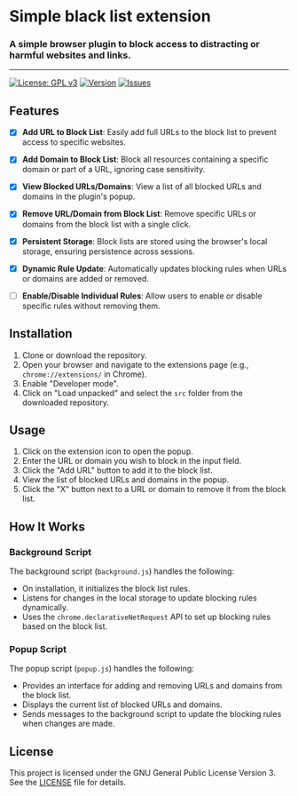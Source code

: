# Simple black list extension

### A simple browser plugin to block access to distracting or harmful websites and links.

---

[![License: GPL v3](https://img.shields.io/badge/License-GPLv3-blue.svg)](https://www.gnu.org/licenses/gpl-3.0)
[![Version](https://img.shields.io/badge/version-1.0.0-brightgreen.svg)](https://github.com/GnomGad/browser-extension-black-list/releases)
[![Issues](https://img.shields.io/github/issues/GnomGad/browser-extension-black-list.svg)](https://github.com/GnomGad/browser-extension-black-list/issues)


## Features

- [x] **Add URL to Block List**: Easily add full URLs to the block list to prevent access to specific websites.
- [x] **Add Domain to Block List**: Block all resources containing a specific domain or part of a URL, ignoring case sensitivity.
- [x] **View Blocked URLs/Domains**: View a list of all blocked URLs and domains in the plugin's popup.
- [x] **Remove URL/Domain from Block List**: Remove specific URLs or domains from the block list with a single click.
- [x] **Persistent Storage**: Block lists are stored using the browser's local storage, ensuring persistence across sessions.
- [x] **Dynamic Rule Update**: Automatically updates blocking rules when URLs or domains are added or removed.
- [ ] **Enable/Disable Individual Rules**: Allow users to enable or disable specific rules without removing them.


## Installation

1. Clone or download the repository.
2. Open your browser and navigate to the extensions page (e.g., `chrome://extensions/` in Chrome).
3. Enable "Developer mode".
4. Click on "Load unpacked" and select the `src` folder from the downloaded repository.

## Usage

1. Click on the extension icon to open the popup.
2. Enter the URL or domain you wish to block in the input field.
3. Click the "Add URL" button to add it to the block list.
4. View the list of blocked URLs and domains in the popup.
5. Click the "X" button next to a URL or domain to remove it from the block list.

## How It Works

### Background Script

The background script (`background.js`) handles the following:

-   On installation, it initializes the block list rules.
-   Listens for changes in the local storage to update blocking rules dynamically.
-   Uses the `chrome.declarativeNetRequest` API to set up blocking rules based on the block list.

### Popup Script

The popup script (`popup.js`) handles the following:

-   Provides an interface for adding and removing URLs and domains from the block list.
-   Displays the current list of blocked URLs and domains.
-   Sends messages to the background script to update the blocking rules when changes are made.

## License

This project is licensed under the GNU General Public License Version 3. See the [LICENSE](LICENSE) file for details.
